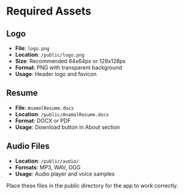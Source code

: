 # Required Assets

## Logo
- **File**: `logo.png`
- **Location**: `/public/logo.png`
- **Size**: Recommended 64x64px or 128x128px
- **Format**: PNG with transparent background
- **Usage**: Header logo and favicon

## Resume
- **File**: `AnamolResume.docx`
- **Location**: `/public/AnamolResume.docx`
- **Format**: DOCX or PDF
- **Usage**: Download button in About section

## Audio Files
- **Location**: `/public/audio/`
- **Formats**: MP3, WAV, OGG
- **Usage**: Audio player and voice samples

Place these files in the public directory for the app to work correctly.
